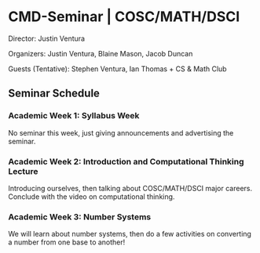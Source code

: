 # CMD-Seminar | COSC/MATH/DSCI

Director: Justin Ventura

Organizers: Justin Ventura, Blaine Mason, Jacob Duncan

Guests (Tentative): Stephen Ventura, Ian Thomas + CS & Math Club

## Seminar Schedule

### Academic Week 1: Syllabus Week

No seminar this week, just giving announcements and advertising the seminar.

### Academic Week 2: Introduction and Computational Thinking Lecture

Introducing ourselves, then talking about COSC/MATH/DSCI major careers.  Conclude with the video on computational thinking.

### Academic Week 3: Number Systems

We will learn about number systems, then do a few activities on converting a number from one base to another!
